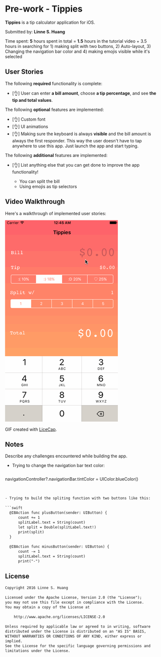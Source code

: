 # Pre-work - **Tippies**

**Tippies** is a tip calculator application for iOS.

Submitted by: **Linne S. Huang**

Time spent: 
**5** hours spent in total =
**1.5** hours in the tutorial video + 
3.5 hours in searching for 1) making split with two buttons, 2) Auto-layout, 3) Changing the navigation bar color and 4) making emojis visible while it's selected

## User Stories

The following **required** functionality is complete:

* [👌] User can enter **a bill amount**, choose **a tip percentage**, and see **the tip and total values**.

The following **optional** features are implemented:

* [👌] Custom font
* [👌] UI animations
* [👌] Making sure the keyboard is always **visible** and the bill amount is always the first responder. This way the user doesn't have to tap anywhere to use this app. Just launch the app and start typing.

The following **additional** features are implemented:

- [👌] List anything else that you can get done to improve the app functionality!

  - You can split the bill
  - Using emojis as tip selectors

## Video Walkthrough 

Here's a walkthrough of implemented user stories:

![tippies GIF](tippies.gif)

GIF created with [LiceCap](http://www.cockos.com/licecap/).

## Notes

Describe any challenges encountered while building the app.

- Trying to change the navigation bar text color: 

  ```swift
navigationController?.navigationBar.tintColor = UIColor.blueColor()
  ```


- ​Trying to build the spliting function with two buttons like this:

  ```swift
    @IBAction func plusButton(sender: UIButton) {
        count += 1
        splitLabel.text = String(count)
        let split = Double(splitLabel.text!)
        print(split)
    }

    @IBAction func minusButton(sender: UIButton) {
        count -= 1
        splitLabel.text = String(count)
        print("-")
  ```



## License

    Copyright 2016 Linne S. Huang

    Licensed under the Apache License, Version 2.0 (the "License");
    you may not use this file except in compliance with the License.
    You may obtain a copy of the License at
    
        http://www.apache.org/licenses/LICENSE-2.0
    
    Unless required by applicable law or agreed to in writing, software
    distributed under the License is distributed on an "AS IS" BASIS,
    WITHOUT WARRANTIES OR CONDITIONS OF ANY KIND, either express or implied.
    See the License for the specific language governing permissions and
    limitations under the License.
